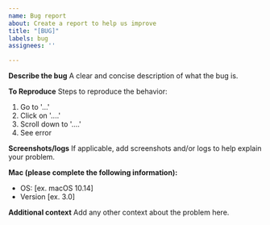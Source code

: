 ```yaml
---
name: Bug report
about: Create a report to help us improve
title: "[BUG]"
labels: bug
assignees: ''

---
```


**Describe the bug**
A clear and concise description of what the bug is.

**To Reproduce**
Steps to reproduce the behavior:
1. Go to '...'
2. Click on '....'
3. Scroll down to '....'
4. See error

**Screenshots/logs**
If applicable, add screenshots and/or logs to help explain your problem.

**Mac (please complete the following information):**
 - OS: [ex. macOS 10.14]
 - Version [ex. 3.0]

**Additional context**
Add any other context about the problem here.
